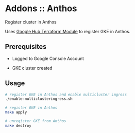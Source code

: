 # Addons :: Anthos

Register cluster in Anthos

Uses
[Google Hub Terraform Module](https://github.com/terraform-google-modules/terraform-google-kubernetes-engine/tree/master/modules/hub)
to register GKE in Anthos.

## Prerequisites

* Logged to Google Console Account

* GKE cluster created

## Usage

```bash
# register GKE in Anthos and enable multicluster ingress
./enable-multiclusteringress.sh

# register GKE in Anthos
make apply

# unregister GKE from Anthos
make destroy
```
